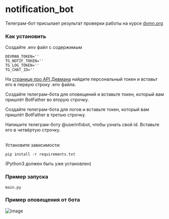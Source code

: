 # notification_bot

Телеграм-бот присылает результат проверки работы на курсе [dvmn.org](https://dvmn.org/)

### Как установить

Создайте .env файл с содержимым
```
DEVMAN_TOKEN=''
TG_NOTIF_TOKEN=''
TG_LOG_TOKEN=''
TG_CHAT_ID=''
```
На [странице про API Девмана](https://dvmn.org/api/docs/) найдите персональный токен и вставьт его в первую строку .env файла. <br/>

Создайте телеграм-бота для оповещений и вставьте токен, который вам пришлёт BotFather во вторую строчку.  <br/>

Создайте телеграм-бота для логов и вставьте токен, который вам пришлёт BotFather в третью строчку.  <br/>

Напишите телеграм-боту @userinfobot, чтобы узнать свой id. Вставьте его в четвёртую строчку. <br/> <br/>

Установите зависимости:
```
pip install -r requirements.txt
```
(Python3 должен быть уже установлен)

### Пример запуска

```
main.py
```

### Пример оповещения от бота
![image](https://user-images.githubusercontent.com/52741545/124275072-b2471d80-db4a-11eb-9905-dc06dbf0317a.png)

